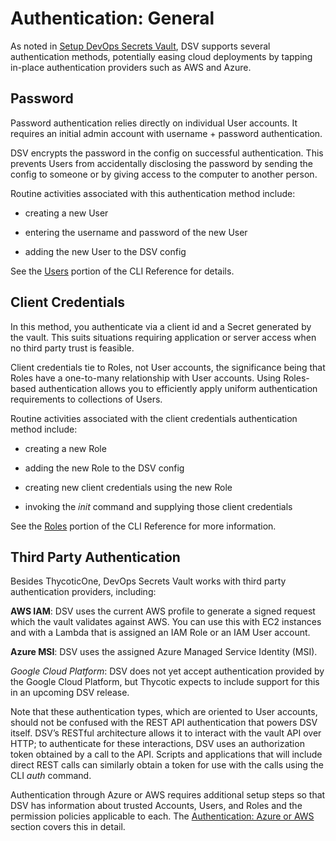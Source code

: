﻿[title]: # (Authentication: General)
[tags]: # (DevOps Secrets Vault,DSV,)
[priority]: # (1400)

# Authentication: General

As noted in [Setup DevOps Secrets Vault](../setup/index.md), DSV supports several authentication methods, potentially easing cloud deployments by tapping in-place authentication providers such as AWS and Azure.

## Password

Password authentication relies directly on individual User accounts. It requires an initial admin account with username + password authentication.

DSV encrypts the password in the config on successful authentication. This prevents Users from accidentally disclosing the password by sending the config to someone or by giving access to the computer to another person.

Routine activities associated with this authentication method include:

* creating a new User

* entering the username and password of the new User

* adding the new User to the DSV config

See the [Users](../cli-ref/user.md) portion of the CLI Reference for details.

## Client Credentials

In this method, you authenticate via a client id and a Secret generated by the vault. This suits situations requiring application or server access when no third party trust is feasible.

Client credentials tie to Roles, not User accounts, the significance being that Roles have a one-to-many relationship with User accounts. Using Roles-based authentication allows you to efficiently apply uniform authentication requirements to collections of Users.

Routine activities associated with the client credentials authentication method include:

* creating a new Role

* adding the new Role to the DSV config

* creating new client credentials using the new Role

* invoking the *init* command and supplying those client credentials

See the [Roles](../cli-ref/role.md) portion of the CLI Reference for more information.

## Third Party Authentication

Besides ThycoticOne, DevOps Secrets Vault works with third party authentication providers, including:

**AWS IAM**: DSV uses the current AWS profile to generate a signed request which the vault validates against AWS. You can use this with EC2 instances and with a Lambda that is assigned an IAM Role or an IAM User account.

**Azure MSI**: DSV uses the assigned Azure Managed Service Identity (MSI).

*Google Cloud Platform*: DSV does not yet accept authentication provided by the Google Cloud Platform, but Thycotic expects to include support for this in an upcoming DSV release.

Note that these authentication types, which are oriented to User accounts, should not be confused with the REST API authentication that powers DSV itself. DSV’s RESTful architecture allows it to interact with the vault API over HTTP; to authenticate for these interactions, DSV uses an authorization token obtained by a call to the API. Scripts and applications that will include direct REST calls can similarly obtain a token for use with the calls using the CLI *auth* command.

Authentication through Azure or AWS requires additional setup steps so that DSV has information about trusted Accounts, Users, and Roles and the permission policies applicable to each. The [Authentication: Azure or AWS](../authent-azure-aws/index.md) section covers this in detail.



  
